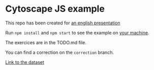 # Cytoscape JS example

This repo has been created for [an english presentation](https://view.genial.ly/6539760c16c1e900113830ef/interactive-content-presentation-cytoscapejs)

Run `npm install` and `npm start` to see the example on [your machine](http://localhost:3000).

The exercices are in the TODO.md file.

You can find a correction on the `correction` branch.

[Link to the dataset](https://www.kaggle.com/datasets/mrinalshankar/pokemon-types/)
